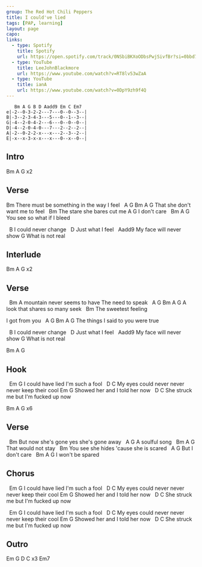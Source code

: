 ```yaml
---
group: The Red Hot Chili Peppers
title: I could've lied
tags: [PAP, learning]
layout: page
capo: 
links: 
  - type: Spotify
    title: Spotify
    url: https://open.spotify.com/track/0NSbiBKXoODbsPwjSivfBr?si=0bbd7541f94e41bc
  - type: YouTube
    title: LeeJohnBlackmore
    url: https://www.youtube.com/watch?v=RT8lv53wZaA
  - type: YouTube
    title: ianA
    url: https://www.youtube.com/watch?v=0DpY9zh9f4Q
---
```


```chordpro
   Bm A G B D Aadd9 Em C Em7
e|-2--0-3-2-2---7---0--0--3--|
B|-3--2-3-4-3---5---0--1--3--|
G|-4--2-0-4-2---6---0--0--0--|
D|-4--2-0-4-0---7---2--2--2--|
A|-2--0-2-2-x---x---2--3--2--|
E|-x--x-3-x-x---x---0--x--0--|
```

## Intro

Bm A G x2

## Verse

Bm
There must be something in the way I feel
&nbsp;    A         G          Bm  A G
That she don't want me to feel
&nbsp;   Bm
The stare she bares cut me
A       G
I don't care
&nbsp;                    Bm   A G
You see so what if I bleed

&nbsp; B
I could never change
&nbsp;    D
Just what I feel
&nbsp;  Aadd9
My face will never show
G
What is not real

## Interlude

Bm A G x2

## Verse

&nbsp; Bm
A mountain never seems to have
The need to speak
&nbsp; A         G              Bm  A G
A look that shares so many seek
&nbsp;   Bm
The sweetest feeling

I got from you
&nbsp;   A         G                Bm  A G
The things I said to you were true

&nbsp; B
I could never change
&nbsp;    D
Just what I feel
&nbsp;  Aadd9
My face will never show
G
What is not real

Bm A G

## Hook

&nbsp; Em                  G
I could have lied I'm such a fool
&nbsp;  D                      C
My eyes could never never never keep their cool
Em               G
Showed her and I told her now
&nbsp;   D                 C
She struck me but I'm fucked up now

Bm A G x6

## Verse

&nbsp;   Bm
But now she's gone yes she's gone away
&nbsp; A       G
A soulful song
&nbsp;              Bm  A G
That would not stay
&nbsp;   Bm
You see she hides 'cause she is scared
&nbsp;   A       G
But I don't care
&nbsp;          Bm    A G
I won't be spared

## Chorus

&nbsp; Em                  G
I could have lied I'm such a fool
&nbsp;  D                      C
My eyes could never never never keep their cool
Em               G
Showed her and I told her now
&nbsp;   D                 C
She struck me but I'm fucked up now

&nbsp; Em                  G
I could have lied I'm such a fool
&nbsp;  D                      C
My eyes could never never never keep their cool
Em               G
Showed her and I told her now
&nbsp;   D                 C
She struck me but I'm fucked up now

## Outro

Em G D C x3
Em7

